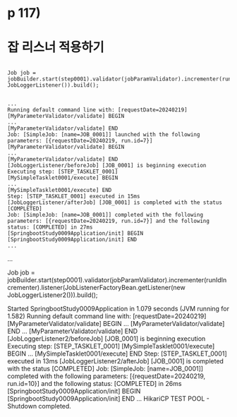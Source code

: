 
# p 117)

# 잡 리스너 적용하기


```

Job job = jobBuilder.start(step0001).validator(jobParamValidator).incrementer(runIdIncrementer).listener(new JobLoggerListener()).build();


...
Running default command line with: [requestDate=20240219]
[MyParameterValidator/validate] BEGIN
...
[MyParameterValidator/validate] END
Job: [SimpleJob: [name=JOB_0001]] launched with the following parameters: [{requestDate=20240219, run.id=7}]
[MyParameterValidator/validate] BEGIN
...
[MyParameterValidator/validate] END
[JobLoggerListener/beforeJob] [JOB_0001] is beginning execution
Executing step: [STEP_TASKLET_0001]
[MySimpleTasklet0001/execute] BEGIN
...
[MySimpleTasklet0001/execute] END
Step: [STEP_TASKLET_0001] executed in 15ms
[JobLoggerListener/afterJob] [JOB_0001] is completed with the status [COMPLETED]
Job: [SimpleJob: [name=JOB_0001]] completed with the following parameters: [{requestDate=20240219, run.id=7}] and the following status: [COMPLETED] in 27ms
[SpringbootStudy0009Application/init] BEGIN
[SpringbootStudy0009Application/init] END
...
```


...


Job job = jobBuilder.start(step0001).validator(jobParamValidator).incrementer(runIdIncrementer).listener(JobListenerFactoryBean.getListener(new JobLoggerListener2())).build();


Started SpringbootStudy0009Application in 1.079 seconds (JVM running for 1.582)
Running default command line with: [requestDate=20240219]
[MyParameterValidator/validate] BEGIN
...
[MyParameterValidator/validate] END
...
[MyParameterValidator/validate] END
[JobLoggerListener2/beforeJob] [JOB_0001] is beginning execution
Executing step: [STEP_TASKLET_0001]
[MySimpleTasklet0001/execute] BEGIN
...
[MySimpleTasklet0001/execute] END
Step: [STEP_TASKLET_0001] executed in 13ms
[JobLoggerListener2/afterJob] [JOB_0001] is completed with the status [COMPLETED]
Job: [SimpleJob: [name=JOB_0001]] completed with the following parameters: [{requestDate=20240219, run.id=10}] and the following status: [COMPLETED] in 26ms
[SpringbootStudy0009Application/init] BEGIN
[SpringbootStudy0009Application/init] END
...
HikariCP TEST POOL - Shutdown completed.